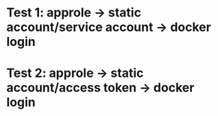 # Test 1: approle -> static account/service account -> docker login
# Test 2: approle -> static account/access token -> docker login
